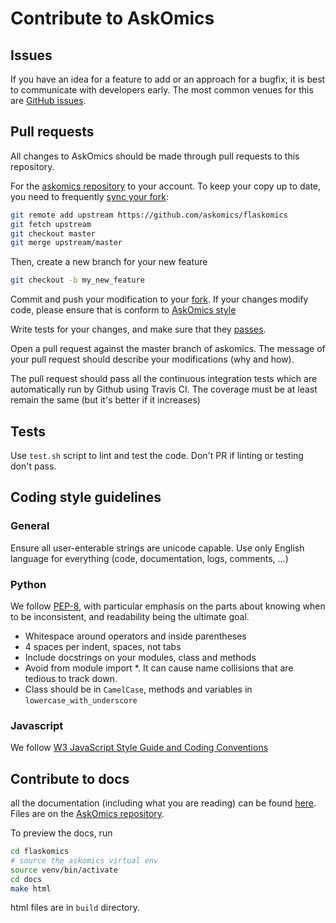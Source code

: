 # Contribute to AskOmics

## Issues

If you have an idea for a feature to add or an approach for a bugfix, it is best to communicate with developers early. The most common venues for this are [GitHub issues](https://github.com/askomics/flaskomics/issues/).

## Pull requests

All changes to AskOmics should be made through pull requests to this repository.

For the [askomics repository](https://github.com/askomics/flaskomics) to your account. To keep your copy up to date, you need to frequently [sync your fork](https://help.github.com/articles/syncing-a-fork/):

```bash
git remote add upstream https://github.com/askomics/flaskomics
git fetch upstream
git checkout master
git merge upstream/master
```

Then, create a new branch for your new feature

```bash
git checkout -b my_new_feature
```

Commit and push your modification to your [fork](https://help.github.com/articles/pushing-to-a-remote/). If your changes modify code, please ensure that is conform to [AskOmics style](#coding-style-guidlines)

Write tests for your changes, and make sure that they [passes](#tests).

Open a pull request against the master branch of askomics. The message of your pull request should describe your modifications (why and how).

The pull request should pass all the continuous integration tests which are automatically run by Github using Travis CI. The coverage must be at least remain the same (but it's better if it increases)

## Tests

Use `test.sh` script to lint and test the code. Don't PR if linting or testing don't pass.


## Coding style guidelines

### General

Ensure all user-enterable strings are unicode capable. Use only English language for everything (code, documentation, logs, comments, ...)

### Python

We follow [PEP-8](https://www.python.org/dev/peps/pep-0008/), with particular emphasis on the parts about knowing when to be inconsistent, and readability being the ultimate goal.

- Whitespace around operators and inside parentheses
- 4 spaces per indent, spaces, not tabs
- Include docstrings on your modules, class and methods
- Avoid from module import \*. It can cause name collisions that are tedious to track down.
- Class should be in `CamelCase`, methods and variables in `lowercase_with_underscore`

### Javascript

We follow [W3 JavaScript Style Guide and Coding Conventions](https://www.w3schools.com/js/js_conventions.asp)

## Contribute to docs

all the documentation (including what you are reading) can be found [here](https://flaskomics.readthedocs.io). Files are on the [AskOmics repository](https://github.com/askomics/flaskomics/tree/master/docs).

To preview the docs, run

```bash
cd flaskomics
# source the askomics virtual env
source venv/bin/activate
cd docs
make html
```

html files are in `build` directory.


